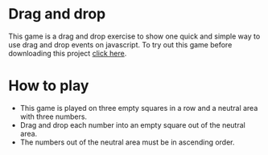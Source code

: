 # Drag and drop 

This game is a drag and drop exercise to show one quick and simple way to use drag and drop events on javascript. To try out this game before downloading this project [click here]().

# How to play

* This game is played on three empty squares in a row and a neutral area with three numbers.
* Drag and drop each number into an empty square out of the neutral area.
* The numbers out of the neutral area must be in ascending order.


